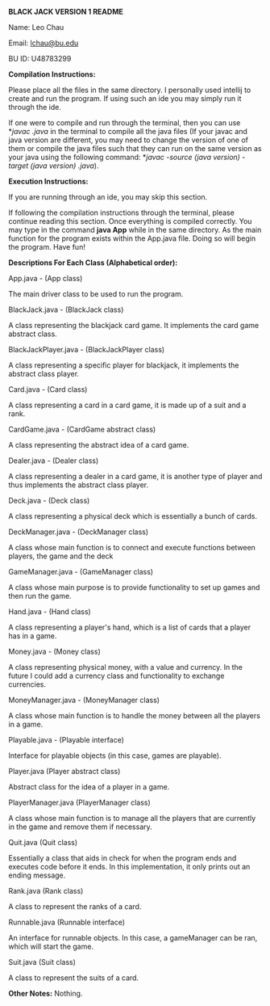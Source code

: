 **BLACK JACK VERSION 1 README**

Name: Leo Chau

Email: lchau@bu.edu

BU ID: U48783299

**Compilation Instructions:**

Please place all the files in the same directory. I personally used intellij to create and run the program. If using such an ide you may simply run it through the ide.

If one were to compile and run through the terminal, then you can use **javac *.java** in the terminal to compile all the java files (If your javac and java version are different, you may need to change the version of one of them or compile the java files such that they can run on the same version as your java using the following command: **javac -source (java version) -target (java version) *.java**).



**Execution Instructions:**

If you are running through an ide, you may skip this section.

If following the compilation instructions through the terminal, please continue reading this section.
Once everything is compiled correctly. You may type in the command **java App** while in the same directory. As the main function for the program exists within the App.java file. Doing so will begin the program. Have fun!

**Descriptions For Each Class (Alphabetical order):**

App.java -
(App class)

The main driver class to be used to run the program.

BlackJack.java - 
(BlackJack class)

A class representing the blackjack card game. It implements the card game abstract class.
 
BlackJackPlayer.java -
(BlackJackPlayer class) 

A class representing a specific player for blackjack, it implements the abstract class player.

Card.java -
(Card class)

A class representing a card in a card game, it is made up of a suit and a rank.

CardGame.java -
(CardGame abstract class)

A class representing the abstract idea of a card game.

Dealer.java -
(Dealer class)

A class representing a dealer in a card game, it is another type of player and thus implements the abstract class player.

Deck.java - 
(Deck class)

A class representing a physical deck which is essentially a bunch of cards.

DeckManager.java -
(DeckManager class)

A class whose main function is to connect and execute functions between players, the game and the deck

GameManager.java -
(GameManager class)

A class whose main purpose is to provide functionality to set up games and then run the game.

Hand.java -
(Hand class)

A class representing a player's hand, which is a list of cards that a player has in a game.

Money.java -
(Money class)

A class representing physical money, with a value and currency. In the future I could add a currency class and functionality to exchange currencies.

MoneyManager.java - 
(MoneyManager class)

A class whose main function is to handle the money between all the players in a game.

Playable.java -
(Playable interface)

Interface for playable objects (in this case, games are playable).

Player.java
(Player abstract class)

Abstract class for the idea of a player in a game.

PlayerManager.java
(PlayerManager class)

A class whose main function is to manage all the players that are currently in the game and remove them if necessary.

Quit.java
(Quit class)

Essentially a class that aids in check for when the program ends and executes code before it ends. In this implementation, it only prints out an ending message.

Rank.java
(Rank class)

A class to represent the ranks of a card.

Runnable.java
(Runnable interface)

An interface for runnable objects. In this case, a gameManager can be ran, which will start the game.

Suit.java
(Suit class)

A class to represent the suits of a card.

**Other Notes:**
Nothing.
